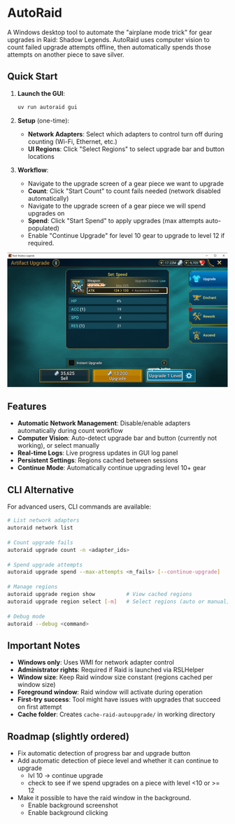 # AutoRaid

A Windows desktop tool to automate the "airplane mode trick" for gear upgrades in Raid: Shadow Legends. AutoRaid uses computer vision to count failed upgrade attempts offline, then automatically spends those attempts on another piece to save silver.

## Quick Start

1. **Launch the GUI**:
   ```bash
   uv run autoraid gui
   ```

2. **Setup** (one-time):
   - **Network Adapters**: Select which adapters to control turn off during counting (Wi-Fi, Ethernet, etc.)
   - **UI Regions**: Click "Select Regions" to select upgrade bar and button locations

3. **Workflow**:
   - Navigate to the upgrade screen of a gear piece we want to upgrade
   - **Count**: Click "Start Count" to count fails needed (network disabled automatically)
   - Navigate to the upgrade screen of a gear piece we will spend upgrades on
   - **Spend**: Click "Start Spend" to apply upgrades (max attempts auto-populated)
   - Enable "Continue Upgrade" for level 10 gear to upgrade to level 12 if required.

![Region Selection](docs/images/image_with_regions.png)

## Features

- **Automatic Network Management**: Disable/enable adapters automatically during count workflow
- **Computer Vision**: Auto-detect upgrade bar and button (currently not working), or select manually
- **Real-time Logs**: Live progress updates in GUI log panel
- **Persistent Settings**: Regions cached between sessions
- **Continue Mode**: Automatically continue upgrading level 10+ gear

## CLI Alternative

For advanced users, CLI commands are available:

```bash
# List network adapters
autoraid network list

# Count upgrade fails
autoraid upgrade count -n <adapter_ids>

# Spend upgrade attempts
autoraid upgrade spend --max-attempts <n_fails> [--continue-upgrade]

# Manage regions
autoraid upgrade region show          # View cached regions
autoraid upgrade region select [-m]   # Select regions (auto or manual)

# Debug mode
autoraid --debug <command>
```

## Important Notes

- **Windows only**: Uses WMI for network adapter control
- **Administrator rights**: Required if Raid is launched via RSLHelper
- **Window size**: Keep Raid window size constant (regions cached per window size)
- **Foreground window**: Raid window will activate during operation
- **First-try success**: Tool might have issues with upgrades that succeed on first attempt
- **Cache folder**: Creates `cache-raid-autoupgrade/` in working directory

## Roadmap (slightly ordered)
* Fix automatic detection of progress bar and upgrade button
* Add automatic detection of piece level and whether it can continue to upgrade
   - lvl 10 -> continue upgrade
   - check to see if we spend upgrades on a piece with level <10 or >= 12
* Make it possible to have the raid window in the background.
    - Enable background screenshot
    - Enable background clicking
